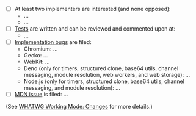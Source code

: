 <!--
Thank you for contributing to the HTML Standard! Please describe the change you are making and complete the checklist below if your change is not editorial.
-->

- [ ] At least two implementers are interested (and none opposed):
  - …
  - …
- [ ] [Tests](https://github.com/web-platform-tests/wpt) are written and can be reviewed and commented upon at:
  - …
- [ ] [Implementation bugs](https://github.com/whatwg/meta/blob/main/MAINTAINERS.md#handling-pull-requests) are filed:
  - Chromium: …
  - Gecko: …
  - WebKit: …
  - Deno (only for timers, structured clone, base64 utils, channel messaging, module resolution, web workers, and web storage): …
  - Node.js (only for timers, structured clone, base64 utils, channel messaging, and module resolution): …
- [ ] [MDN issue](https://github.com/whatwg/meta/blob/main/MAINTAINERS.md#handling-pull-requests) is filed: …

(See [WHATWG Working Mode: Changes](https://whatwg.org/working-mode#changes) for more details.)
